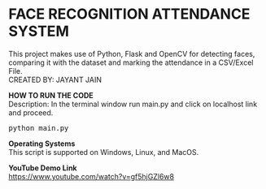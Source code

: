 # FACE RECOGNITION ATTENDANCE SYSTEM
This project makes use of Python, Flask and OpenCV for detecting faces, comparing it with the dataset and marking the attendance in a CSV/Excel File.<br>
CREATED BY: JAYANT JAIN


<b> HOW TO RUN THE CODE</b><br>
Description: In the terminal window run main.py and click on localhost link and proceed.

<pre>
python main.py
</pre>



<b> Operating Systems </b> <br>
This script is supported on Windows, Linux, and MacOS.

<b>YouTube Demo Link</b><br>
https://www.youtube.com/watch?v=gf5hjGZl6w8
